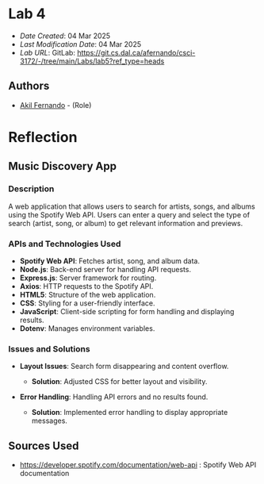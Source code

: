 # Lab 4

* *Date Created*: 04 Mar 2025
* *Last Modification Date*: 04 Mar 2025
* *Lab URL*: 
    GitLab: https://git.cs.dal.ca/afernando/csci-3172/-/tree/main/Labs/lab5?ref_type=heads


## Authors

* [Akil Fernando](akil@dal.ca) - (Role)


# Reflection

## Music Discovery App

### Description
A web application that allows users to search for artists, songs, and albums using the Spotify Web API. Users can enter a query and select the type of search (artist, song, or album) to get relevant information and previews.

### APIs and Technologies Used
- **Spotify Web API**: Fetches artist, song, and album data.
- **Node.js**: Back-end server for handling API requests.
- **Express.js**: Server framework for routing.
- **Axios**: HTTP requests to the Spotify API.
- **HTML5**: Structure of the web application.
- **CSS**: Styling for a user-friendly interface.
- **JavaScript**: Client-side scripting for form handling and displaying results.
- **Dotenv**: Manages environment variables.

### Issues and Solutions
- **Layout Issues**: Search form disappearing and content overflow.
  - **Solution**: Adjusted CSS for better layout and visibility.
  
- **Error Handling**: Handling API errors and no results found.
  - **Solution**: Implemented error handling to display appropriate messages.

## Sources Used
* https://developer.spotify.com/documentation/web-api : Spotify Web API documentation
